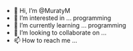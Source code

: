 - 👋 Hi, I’m @MuratyM
- 👀 I’m interested in ... programming 
- 🌱 I’m currently learning ... programming 
- 💞️ I’m looking to collaborate on ...
- 📫 How to reach me ...

<!---
MuratyM/MuratyM is a ✨ special ✨ repository because its `README.md` (this file) appears on your GitHub profile.
You can click the Preview link to take a look at your changes.
--->
